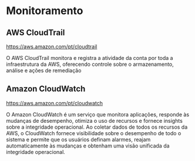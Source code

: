 # Monitoramento

## AWS CloudTrail
<https://aws.amazon.com/pt/cloudtrail>

O AWS CloudTrail monitora e registra a atividade da conta por toda a infraestrutura da AWS, oferecendo controle sobre o armazenamento, análise e ações de remediação

## Amazon CloudWatch
<https://aws.amazon.com/pt/cloudwatch>

O Amazon CloudWatch é um serviço que monitora aplicações, responde às mudanças de desempenho, otimiza o uso de recursos e fornece insights sobre a integridade operacional. Ao coletar dados de todos os recursos da AWS, o CloudWatch fornece visibilidade sobre o desempenho de todo o sistema e permite que os usuários definam alarmes, reajam automaticamente às mudanças e obtenham uma visão unificada da integridade operacional.